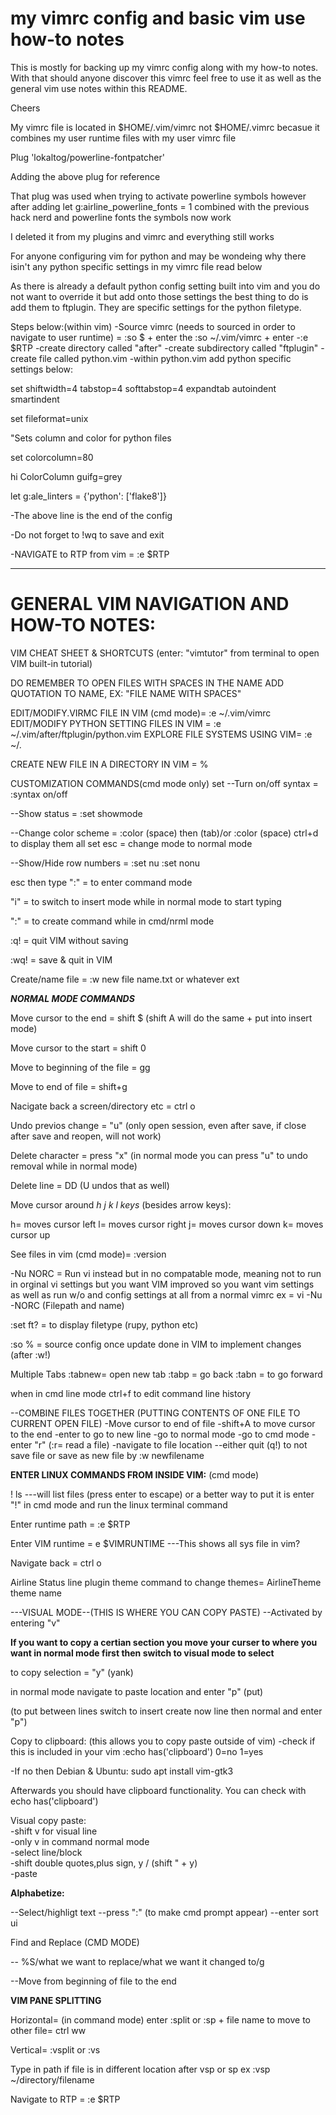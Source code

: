 # my vimrc config and basic vim use how-to notes

This is mostly for backing up my vimrc config along with my how-to notes. 
With that should anyone discover this vimrc feel free to use it as well as the general vim use notes
within this README.

Cheers

My vimrc file is located in $HOME/.vim/vimrc not $HOME/.vimrc becasue it combines
my user runtime files with my user vimrc file

Plug 'lokaltog/powerline-fontpatcher'

Adding the above plug for reference
 
That plug was used when trying to activate powerline symbols however after
adding let g:airline_powerline_fonts = 1 combined with the previous 
hack nerd and powerline fonts the symbols now work

I deleted it from my plugins and vimrc and everything still works

For anyone configuring vim for python and may be wondeing why there isin't any python specific 
settings in my vimrc file read below 

As there is already a default python config setting built into vim and you do
not want to override it but add onto those settings the best thing to do 
is add them to ftplugin. They are specific settings for
the python filetype.

Steps below:(within vim)
-Source vimrc (needs to sourced in order to navigate to user runtime) = :so $ + enter the :so ~/.vim/vimrc + enter
-:e $RTP
-create directory called "after"
-create subdirectory called "ftplugin"
-create file called python.vim
-within python.vim add python specific settings below:

set shiftwidth=4 tabstop=4 softtabstop=4 expandtab autoindent smartindent

set fileformat=unix

"Sets column and color for python files

set colorcolumn=80

hi ColorColumn guifg=grey

let g:ale_linters = {'python': ['flake8']}

-The above line is the end of the config

-Do not forget to !wq to save and exit

-NAVIGATE to RTP from vim = :e $RTP


-----------------------------------------------------------------------

# GENERAL VIM NAVIGATION AND HOW-TO NOTES:


VIM CHEAT SHEET & SHORTCUTS (enter: "vimtutor" from terminal to open VIM 
built-in tutorial)

DO REMEMBER TO OPEN FILES WITH SPACES IN THE NAME ADD QUOTATION TO NAME, EX: "FILE NAME WITH SPACES" 

EDIT/MODIFY.VIRMC FILE IN VIM (cmd mode)= :e ~/.vim/vimrc
EDIT/MODIFY PYTHON SETTING FILES IN VIM = :e ~/.vim/after/ftplugin/python.vim
EXPLORE FILE SYSTEMS USING VIM= :e ~/.

CREATE NEW FILE IN A DIRECTORY IN VIM = %

CUSTOMIZATION COMMANDS(cmd mode only)
set
--Turn on/off syntax = :syntax on/off

--Show status = :set showmode

--Change color scheme = :color (space) then (tab)/or :color (space) ctrl+d to display them all
set
  esc = change mode to normal mode

--Show/Hide row numbers = :set nu :set nonu
 
 esc then type ":" = to enter command mode

 "i" = to switch to insert mode while in normal mode to start typing

 ":" = to create command while in cmd/nrml mode
 
 :q! = quit VIM without saving

 :wq! = save & quit in VIM
 
 Create/name file = :w new file name.txt or whatever ext

***NORMAL MODE COMMANDS***

 Move cursor to the end = shift $ (shift A will do the same + put into insert mode)

 Move cursor to the start = shift 0
 
 Move to beginning of the file = gg

 Move to end of file = shift+g

Nacigate back a screen/directory etc = ctrl o
 
 Undo previos change = "u"  (only open session, even after save, if close after save and reopen, will not work) 
 
 Delete character = press "x" (in normal mode you can press "u" to undo removal while in normal mode)

 Delete line = DD (U undos that as well)

 
 Move cursor around *h j k l keys*  (besides arrow keys):

 h= moves cursor left 
 l= moves cursor right
 j= moves cursor down
 k= moves cursor up 

See files in vim (cmd mode)= :version

-Nu NORC = Run vi instead but in no compatable mode, meaning not to run in orginal vi settings but you want VIM improved so you want vim settings as well as run w/o and config settings at all from a normal vimrc
ex = vi -Nu -NORC (Filepath and name)

:set ft? = to display filetype (rupy, python etc)

:so % = source config once update done in VIM to implement changes (after :w!)

Multiple Tabs
:tabnew= open new tab
:tabp = go back
:tabn = to go forward

when in cmd line mode ctrl+f to edit command line history

--COMBINE FILES TOGETHER (PUTTING CONTENTS OF ONE FILE TO CURRENT OPEN FILE)
-Move cursor to end of file
-shift+A to move cursor to the end
-enter to go to new line
-go to normal mode
-go to cmd mode
-enter "r"  (:r= read a file)
-navigate to file location
--either quit (q!) to not save file or save as new file by :w newfilename

**ENTER LINUX COMMANDS FROM INSIDE VIM:** (cmd mode)

! ls  ---will list files (press enter to escape)
or a better way to put it is enter "!" in cmd mode and run the linux terminal command


Enter runtime path = :e $RTP

Enter VIM runtime = e $VIMRUNTIME ---This shows all sys file in vim?

Navigate back = ctrl o

Airline Status line plugin theme command to change themes= AirlineTheme theme name
 
---VISUAL MODE--(THIS IS WHERE YOU CAN COPY PASTE) --Activated by entering "v"

**If you want to copy a certian section you move your curser to where you want in normal mode first then switch to visual mode to select**

to copy selection = "y" (yank)

in normal mode navigate to paste location and enter "p" (put)

(to put between lines switch to insert create now line then normal and enter "p")

Copy to clipboard: (this allows you to copy paste outside of vim)
-check if this is included in your vim :echo has('clipboard') 0=no 1=yes

-If no then Debian & Ubuntu: sudo apt install vim-gtk3

Afterwards you should have clipboard functionality. You can check with echo has('clipboard')

Visual copy paste:<br />
-shift v for visual line<br />
-only v in command normal mode<br />
-select line/block<br />
-shift  double quotes,plus sign, y / (shift " + y)<br />
-paste 


**Alphabetize:**

--Select/highligt text
--press ":" (to make cmd prompt appear)
--enter sort ui

Find and Replace (CMD MODE)

-- %S/what we want to replace/what we want it changed to/g

--Move from beginning of file to the end


**VIM PANE SPLITTING** 

Horizontal= (in command mode) enter :split or :sp + file name
to move to other file= ctrl ww 

Vertical= :vsplit or :vs

Type in path if file is in different location after vsp or sp
ex :vsp ~/directory/filename

Navigate to RTP = :e $RTP




